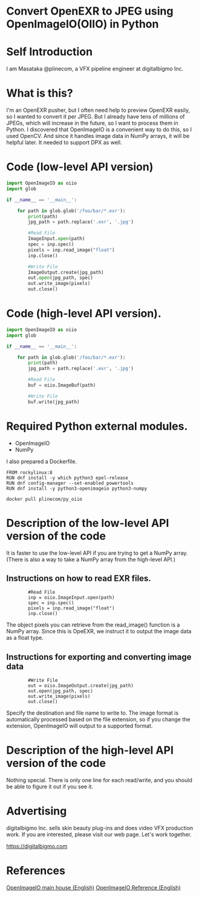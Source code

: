 # Convert OpenEXR to JPEG using OpenImageIO(OIIO) in Python
# Self Introduction
I am Masataka @plinecom, a VFX pipeline engineer at digitalbigmo Inc.

# What is this?
I'm an OpenEXR pusher, but I often need help to preview OpenEXR easily, so I wanted to convert it per JPEG. But I already have tens of millions of JPEGs, which will increase in the future, so I want to process them in Python. I discovered that OpenImageIO is a convenient way to do this, so I used OpenCV. And since it handles image data in NumPy arrays, it will be helpful later. It needed to support DPX as well.

# Code (low-level API version)
```python:low.py
import OpenImageIO as oiio
import glob

if __name__ == '__main__':

    for path in glob.glob('/foo/bar/*.exr'):
        print(path)
        jpg_path = path.replace('.exr', '.jpg')

        #Read File
        ImageInput.open(path)
        spec = inp.spec()
        pixels = inp.read_image("float")
        inp.close()

        #Write File
        ImageOutput.create(jpg_path)
        out.open(jpg_path, spec)
        out.write_image(pixels)
        out.close()
```

# Code (high-level API version).
```python:high.py
import OpenImageIO as oiio
import glob

if __name__ == '__main__':

    for path in glob.glob('/foo/bar/*.exr'):
        print(path)
        jpg_path = path.replace('.exr', '.jpg')

        #Read File
        buf = oiio.ImageBuf(path)

        #Write File
        buf.write(jpg_path)
```

# Required Python external modules.
* OpenImageIO
* NumPy

I also prepared a Dockerfile.
```Dockerfile:Dockerfile
FROM rockylinux:8
RUN dnf install -y which python3 epel-release
RUN dnf config-manager --set-enabled powertools
RUN dnf install -y python3-openimageio python3-numpy
```
```terminal:terminal
docker pull plinecom/py_oiio
```

# Description of the low-level API version of the code
It is faster to use the low-level API if you are trying to get a NumPy array. (There is also a way to take a NumPy array from the high-level API.)

## Instructions on how to read EXR files.
```python:
        #Read File
        inp = oiio.ImageInput.open(path)
        spec = inp.spec()
        pixels = inp.read_image("float")
        inp.close()
```
The object pixels you can retrieve from the read_image() function is a NumPy array. Since this is OpeEXR, we instruct it to output the image data as a float type.

## Instructions for exporting and converting image data
```python:
        #Write File
        out = oiio.ImageOutput.create(jpg_path)
        out.open(jpg_path, spec)
        out.write_image(pixels)
        out.close()
```
Specify the destination and file name to write to. The image format is automatically processed based on the file extension, so if you change the extension, OpenImageIO will output to a supported format.
# Description of the high-level API version of the code
Nothing special. There is only one line for each read/write, and you should be able to figure it out if you see it.

# Advertising
digitalbigmo Inc. sells skin beauty plug-ins and does video VFX production work. If you are interested, please visit our web page. Let's work together.

https://digitalbigmo.com

# References
[OpenImageIO main house (English)](https://sites.google.com/site/openimageio/home)
[OpenImageIO Reference (English)](https://openimageio.readthedocs.io/en/latest/index.html)
